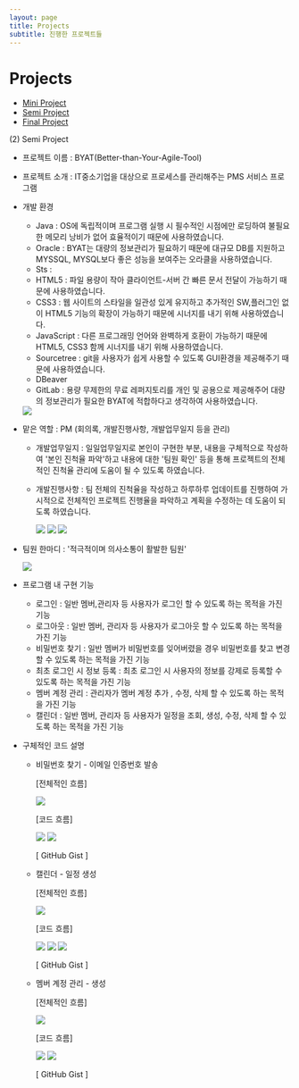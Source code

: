 ```yaml
---
layout: page
title: Projects
subtitle: 진행한 프로젝트들
---
```


# Projects

- [Mini Project](#mini)
- [Semi Project](#semi)
- [Final Project](#final)






















(2) Semi Project

- 프로젝트 이름 : BYAT(Better-than-Your-Agile-Tool)

- 프로젝트 소개 : IT중소기업을 대상으로 프로세스를 관리해주는 PMS 서비스 프로그램

- 개발 환경
  - Java : OS에 독립적이며 프로그램 실행 시 필수적인 시점에만 로딩하여 불필요한 메모리 낭비가 없어 효율적이기 때문에 사용하였습니다.
  - Oracle : BYAT는 대량의 정보관리가 필요하기 때문에 대규모 DB를 지원하고 MYSSQL, MYSQL보다 좋은 성능을 보여주는 오라클을 사용하였습니다.
  - Sts :
  - HTML5 : 파일 용량이 작아 클라이언트-서버 간 빠른 문서 전달이 가능하기 때문에 사용하였습니다.
  - CSS3 : 웹 사이트의 스타일을 일관성 있게 유지하고 추가적인 SW,플러그인 없이 HTML5 기능의 확장이 가능하기 때문에 시너지를 내기 위해 사용하였습니다.
  - JavaScript : 다른 프로그래밍 언어와 완벽하게 호환이 가능하기 때문에 HTML5, CSS3 함께 시너지를 내기 위해 사용하였습니다.
  - Sourcetree : git을 사용자가 쉽게 사용할 수 있도록 GUI환경을 제공해주기 때문에 사용하였습니다.
  - DBeaver
  - GitLab : 용량 무제한의 무료 레퍼지토리를 개인 및 공용으로 제공해주어 대량의 정보관리가 필요한 BYAT에 적합하다고 생각하여 사용하였습니다.
  <img src="../img/semiTools.png">

- 맡은 역할 : PM (회의록, 개발진행사항, 개발업무일지 등을 관리)

  * 개발업무일지 : 일일업무일지로 본인이 구현한 부분, 내용을 구체적으로 작성하여 '본인 진척율 파악'하고 내용에 대한 '팀원 확인' 등을 통해 프로젝트의 전체적인 진척율 관리에 도움이 될 수 있도록 하였습니다.
  * 개발진행사항 : 팀 전체의 진척율을 작성하고 하루하루 업데이트를 진행하여 가시적으로 전체적인 프로젝트 진행율을 파악하고 계획을 수정하는 데 도움이 되도록 하였습니다.

    <img src="../img/SemiMeetingLog.png">

    <img src="../img/SemiProgress.png">

    <img src="../img/semiIssueTracking.png">

- 팀원 한마디 : '적극적이며 의사소통이 활발한 팀원'

  <img src="../img/semiProjectTeamIntroduce.png">

- 프로그램 내 구현 기능 
  - 로그인  : 일반 멤버,관리자 등 사용자가 로그인 할 수 있도록 하는 목적을 가진 기능 
  - 로그아웃 : 일반 멤버, 관리자 등 사용자가 로그아웃 할 수 있도록 하는  목적을 가진 기능
  - 비밀번호 찾기 : 일반 멤버가 비밀번호를 잊어버렸을 경우 비밀번호를 찾고 변경할 수 있도록 하는  목적을 가진 기능
  - 최초 로그인 시 정보 등록 : 최초 로그인 시 사용자의 정보를 강제로 등록할 수 있도록 하는  목적을 가진 기능 
  - 멤버 계정 관리 :  관리자가 멤버 계정 추가 , 수정, 삭제 할 수 있도록 하는  목적을 가진 기능
  - 캘린더 : 일반 멤버, 관리자 등 사용자가 일정을 조회, 생성, 수정, 삭제 할 수 있도록 하는 목적을 가진 기능

- 구체적인 코드 설명

  - 비밀번호 찾기 - 이메일 인증번호 발송

    [전체적인 흐름]

    <img src="../img/semiProjectFindPassword1.png">

    [코드 흐름]

    <img src="../img/semiProjectFindPassword2.png">

    <img src="../img/semiProjectFindPassword3.png">
    
    [ GitHub Gist ]
    <script src="https://gist.github.com/leesohyeon96/e146794f17d53f544a2738c1259824de.js"></script>
    <script src="https://gist.github.com/leesohyeon96/fbbd8defccd8ff27710502454972ea74.js"></script>
    <script src="https://gist.github.com/leesohyeon96/d2043d067fd4e16eb4960edcc86cb3f3.js"></script>
    <script src="https://gist.github.com/leesohyeon96/7856326263d5235e19a57f5c3b17a26c.js"></script>

  - 캘린더 - 일정 생성

    [전체적인 흐름]

    <img src="../img/semiProjectCalendarRegist1.png">

    [코드 흐름]

    <img src="../img/semiProjectCalendarRegist2.png">
    <img src="../img/semiProjectCalendarRegist3.png">
    <img src="../img/semiProjectCalendarRegist4.png">

     [ GitHub Gist ]
    <script src="https://gist.github.com/leesohyeon96/30def6811a4c5e3d934e89cb566feec8.js"></script>
    <script src="https://gist.github.com/leesohyeon96/a4692aa12788471a45315f018609dc29.js"></script>
    <script src="https://gist.github.com/leesohyeon96/69982cc198519ed802f0d917868b0d1f.js"></script>
    <script src="https://gist.github.com/leesohyeon96/05b1abc08e9a7c8a8f464c1c25d1ea84.js"></script>

  - 멤버 계정 관리 - 생성

    [전체적인 흐름]

    <img src="../img/semiProjectManagementRegist1.png">

    [코드 흐름]

    <img src="../img/semiProjectManagementRegist2.png">

    <img src="../img/semiProjectManagementRegist4.png">
    
    [ GitHub Gist ]
    <script src="https://gist.github.com/leesohyeon96/66b37abedfccb7581f878ef08c05cdb7.js"></script>
    <script src="https://gist.github.com/leesohyeon96/31800c1f677e4684a15688d24c9fa619.js"></script>
    <script src="https://gist.github.com/leesohyeon96/d01d0c4f6875d14229625025f657a7e2.js"></script>
    <script src="https://gist.github.com/leesohyeon96/d0b1cede398b946a24dd3e6b0cf1b32e.js"></script>


